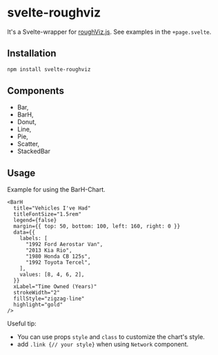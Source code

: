 # svelte-roughviz

It's a Svelte-wrapper for [roughViz.js](https://github.com/jwilber/roughViz). See examples in the `+page.svelte`.

## Installation

```bash
npm install svelte-roughviz
```

## Components

- Bar,
- BarH,
- Donut,
- Line,
- Pie,
- Scatter,
- StackedBar

## Usage

Example for using the BarH-Chart.

```svelte
<BarH
  title="Vehicles I've Had"
  titleFontSize="1.5rem"
  legend={false}
  margin={{ top: 50, bottom: 100, left: 160, right: 0 }}
  data={{
    labels: [
      "1992 Ford Aerostar Van",
      "2013 Kia Rio",
      "1980 Honda CB 125s",
      "1992 Toyota Tercel",
    ],
    values: [8, 4, 6, 2],
  }}
  xLabel="Time Owned (Years)"
  strokeWidth="2"
  fillStyle="zigzag-line"
  highlight="gold"
/>
```

Useful tip: 
- You can use props `style` and `class` to customize the chart's style.
- add `.link {// your style}` when using `Network` component.